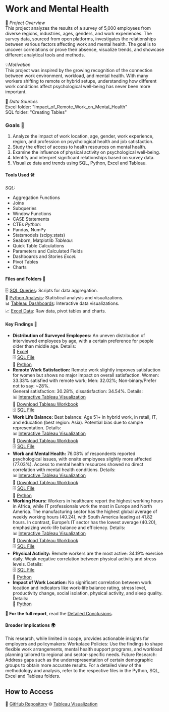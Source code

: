 # Work and Mental Health

📑 *Project Overview*   
 This project analyzes the results of a survey of 5,000 employees from diverse regions, industries, ages, genders, and work experiences. The survey data, sourced from open platforms, investigates the relationships between various factors affecting work and mental health. The goal is to uncover correlations or prove their absence, visualize trends, and showcase different analytical tools and methods. 

💡*Motivation*  
 This project was inspired by the growing recognition of the connection between work environment, workload, and mental health. With many workers shifting to remote or hybrid setups, understanding how different work conditions affect psychological well-being has never been more important.

💾  *Data Sources*  
 Excel folder: "Impact_of_Remote_Work_on_Mental_Health"  
 SQL folder: "Creating Tables"

### Goals 📝 
1. Analyze the impact of work location, age, gender, work experience, region, and profession on psychological health and job satisfaction.
2. Study the effect of access to health resources on mental health.
3. Examine the influence of physical activity on psychological well-being.
4. Identify and interpret significant relationships based on survey data.  
5. Visualize data and trends using SQL, Python, Excel and Tableau.

#### Tools Used 🛠️
*SQL:*
  - Aggregation Functions
  - Joins
  - Subqueries
  - Window Functions
  - CASE Statements
  - CTEs
*Python:*
  - Pandas, NumPy
  - Statsmodels (scipy.stats)
  - Seaborn, Matplotlib
*Tableau:*
  - Quick Table Calculations
  - Parameters and Calculated Fields
  - Dashboards and Stories
*Excel:*
  - Pivot Tables
  - Charts

#### Files and Folders 📂 
  🗄️ [SQL Queries](sql/README.md): Scripts for data aggregation.  
  🐍 [Python Analysis](python/README.md): Statistical analysis and visualizations.  
  📊 [Tableau Dashboards](tableau/README.md): Interactive data visualizations.  
  📈 [Excel Data](excel/README.md): Raw data, pivot tables and charts.  

#### Key Findings 🔬
- **Distribution of Surveyed Employees:**
 An uneven distribution of interviewed employees by age, with a certain preference for people older than middle age.
 Details:    
📁 [Excel](https://github.com/Iryna-Bo/Work-and-Mental-Health/tree/main/excel/Distribution%20of%20surveyed%20employees.xlsx)  
🗄️ [SQL File](https://github.com/Iryna-Bo/Work-and-Mental-Health/tree/main/sql/Distribution%20of%20Surveyed%20Employees.sql)  
🐍 [Python](https://github.com/Iryna-Bo/Work-and-Mental-Health/tree/main/python/Distribution%20Uniformity%20of%20Variables%20in%20the%20survey%20data.ipynb)
- **Remote Work Satisfaction:**
 Remote work slightly improves satisfaction for women but shows no major impact on overall satisfaction.
Women: 33.33% satisfied with remote work; Men: 32.02%; Non-binary/Prefer not to say: ~28%.  
General satisfaction: 30.28%, dissatisfaction: 34.54%.
 Details:  
📊 [Interactive Tableau Visualization](https://public.tableau.com/app/profile/iryna.boiko/viz/SatisfactionwithRemoteWork/LevelofSatisfactionbyparameters)    
📁 [Download Tableau Workbook](https://github.com/Iryna-Bo/Work-and-Mental-Health/tree/main/tableau/Satisfaction%20with%20Remote%20Work.twbx)    
🗄️ [SQL File](https://github.com/Iryna-Bo/Work-and-Mental-Health/tree/main/sql/Satisfaction%20with%20Remote%20Work.sql)  
- **Work Life Balance:**
 Best balance: Age 51+ in hybrid work, in retail, IT, and education (best region: Asia).
Potential bias due to sample representation.
 Details:  
📊 [Interactive Tableau Visualization](https://public.tableau.com/app/profile/iryna.boiko/viz/WorkLifeBalance_17298477708680/WLB)    
📁 [Download Tableau Workbook](https://github.com/Iryna-Bo/Work-and-Mental-Health/tree/main/tableau/Work%20Life%20Balance.twbx)  
🗄️ [SQL File](https://github.com/Iryna-Bo/Work-and-Mental-Health/tree/main/sql/Work%20Life%20Balance.sql)  
- **Work and Mental Health:**
 76.08% of respondents reported psychological issues, with onsite employees slightly more affected (77.03%).
Access to mental health resources showed no direct correlation with mental health conditions.
 Details:  
📊 [Interactive Tableau Visualization](https://public.tableau.com/app/profile/iryna.boiko/viz/WorkandMentalHealth/WorkandMentalHealth)  
📁 [Download Tableau Workbook](https://github.com/Iryna-Bo/Work-and-Mental-Health/tree/main/tableau/Work%20and%20Mental%20Health.twbx)  
🗄️ [SQL File](https://github.com/Iryna-Bo/Work-and-Mental-Health/tree/main/sql/Mental%20Health%20Problems%20and%20Mental%20Health%20Resources.sql)  
🐍 [Python](https://github.com/Iryna-Bo/Work-and-Mental-Health/tree/main/python/Correlation%20between%20the%20variables%20of%20Mental%20Health%20Condition%20and%20Access%20to%20Mental%20Health%20Resources.ipynb)
- **Working Hours:**
  Workers in healthcare report the highest working hours in Africa, while IT professionals work the most in Europe and North America. The manufacturing sector has the highest global average of weekly working hours (40.24), with South America leading at 41.82 hours. In contrast, Europe’s IT sector has the lowest average (40.20), emphasizing work-life balance and efficiency.
  Details:  
📊 [Interactive Tableau Visualization](https://public.tableau.com/app/profile/iryna.boiko/viz/WorkingHours_17316627781430/avg_work_h)  
📁 [Download Tableau Workbook](https://github.com/Iryna-Bo/Work-and-Mental-Health/tree/main/tableau/Working%20Hours.twbx)  
🗄️ [SQL File](https://github.com/Iryna-Bo/Work-and-Mental-Health/tree/main/sql/Working%20Hours.sql)
- **Physical Activity:**
 Remote workers are the most active: 34.19% exercise daily.
Weak negative correlation between physical activity and stress levels.
 Details:  
🗄️ [SQL File](https://github.com/Iryna-Bo/Work-and-Mental-Health/tree/main/sql/Physical%20Activity%20and%20Sleep%20Quality.sql)  
🐍 [Python](https://github.com/Iryna-Bo/Work-and-Mental-Health/tree/main/python/Correlation%20between%20the%20variables%20​​of%20Physical%20Activity%20and%20the%20Level%20of%20Stress.ipynb)
- **Impact of Work Location:** 
 No significant correlation between work location and indicators like work-life balance rating, stress level, productivity change, social isolation, physical activity, and sleep quality.
 Details:  
🐍 [Python](https://github.com/Iryna-Bo/Work-and-Mental-Health/tree/main/python/Work%20Location%20Impact%20Analysis.ipynb)

**🧮 For the full report**, read the [Detailed Conclusions](Conclusions.md).  

#### Broader Implications 🌍
 This research, while limited in scope, provides actionable insights for employers and policymakers:
Workplace Policies: Use the findings to shape flexible work arrangements, mental health support programs, and workload planning tailored to regional and sector-specific needs.
Future Research: Address gaps such as the underrepresentation of certain demographic groups to obtain more accurate results.
For a detailed view of the methodology and analysis, refer to the respective files in the Python, SQL, Excel and Tableau folders.
## How to Access
📂 [GitHub Repository](https://github.com/Iryna-Bo/Work-and-Mental-Health)
🌐 [Tableau Visualization](https://public.tableau.com/app/profile/iryna.boiko/vizzes)
